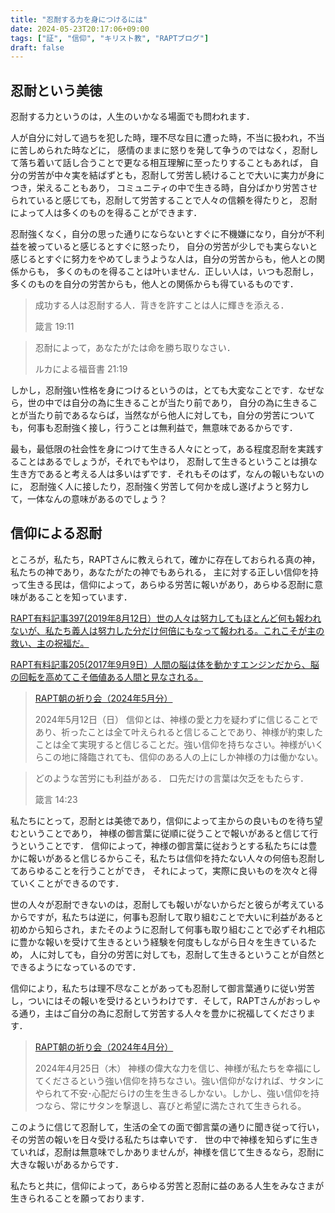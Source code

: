 ```yaml
---
title: "忍耐する力を身につけるには"
date: 2024-05-23T20:17:06+09:00
tags: ["証", "信仰", "キリスト教", "RAPTブログ"]
draft: false
---
```


## 忍耐という美徳
忍耐する力というのは，人生のいかなる場面でも問われます．

人が自分に対して過ちを犯した時，理不尽な目に遭った時，不当に扱われ，不当に苦しめられた時などに，
感情のままに怒りを発して争うのではなく，忍耐して落ち着いて話し合うことで更なる相互理解に至ったりすることもあれば，
自分の労苦が中々実を結ばずとも，忍耐して労苦し続けることで大いに実力が身につき，栄えることもあり，
コミュニティの中で生きる時，自分ばかり労苦させられていると感じても，忍耐して労苦することで人々の信頼を得たりと，
忍耐によって人は多くのものを得ることができます．

忍耐強くなく，自分の思った通りにならないとすぐに不機嫌になり，自分が不利益を被っていると感じるとすぐに怒ったり，
自分の労苦が少しでも実らないと感じるとすぐに努力をやめてしまうような人は，自分の労苦からも，他人との関係からも，
多くのものを得ることは叶いません．正しい人は，いつも忍耐し，多くのものを自分の労苦からも，他人との関係からも得ているものです．

> 成功する人は忍耐する人．背きを許すことは人に輝きを添える．
>
> 箴言 19:11


> 忍耐によって，あなたがたは命を勝ち取りなさい．
>
> ルカによる福音書 21:19

しかし，忍耐強い性格を身につけるというのは，とても大変なことです．なぜなら，世の中では自分の為に生きることが当たり前であり，
自分の為に生きることが当たり前であるならば，当然ながら他人に対しても，自分の労苦についても，何事も忍耐強く接し，行うことは無利益で，無意味であるからです．

最も，最低限の社会性を身につけて生きる人々にとって，ある程度忍耐を実践することはあるでしょうが，それでもやはり，
忍耐して生きるということは損な生き方であると考える人は多いはずです．それもそのはず，なんの報いもないのに，
忍耐強く人に接したり，忍耐強く労苦して何かを成し遂げようと努力して，一体なんの意味があるのでしょう？

## 信仰による忍耐
ところが，私たち，RAPTさんに教えられて，確かに存在しておられる真の神，私たちの神であり，あなたがたの神でもあられる，
主に対する正しい信仰を持って生きる民は，信仰によって，あらゆる労苦に報いがあり，あらゆる忍耐に意味があることを知っています．

[RAPT有料記事397(2019年8月12日）世の人々は努力してもほとんど何も報われないが、私たち義人は努力した分だけ何倍にもなって報われる。これこそが主の救い、主の祝福だ。](https://rapt-neo.com/?p=51465)

[RAPT有料記事205(2017年9月9日）人間の脳は体を動かすエンジンだから、脳の回転を高めてこそ価値ある人間と見なされる。](https://rapt-neo.com/?p=44883)

> [RAPT朝の祈り会（2024年5月分）](https://rapt-neo.com/?page_id=59618)
>
> 2024年5月12日（日）
信仰とは、神様の愛と力を疑わずに信じることであり、祈ったことは全て叶えられると信じることであり、神様が約束したことは全て実現すると信じることだ。強い信仰を持ちなさい。神様がいくらこの地に降臨されても、信仰のある人の上にしか神様の力は働かない。


> どのような苦労にも利益がある．
> 口先だけの言葉は欠乏をもたらす．
>
> 箴言 14:23

私たちにとって，忍耐とは美徳であり，信仰によって主からの良いものを待ち望むということであり，
神様の御言葉に従順に従うことで報いがあると信じて行うということです．
信仰によって，神様の御言葉に従おうとする私たちには豊かに報いがあると信じるからこそ，私たちは信仰を持たない人々の何倍も忍耐してあらゆることを行うことができ，
それによって，実際に良いものを次々と得ていくことができるのです．

世の人々が忍耐できないのは，忍耐しても報いがないからだと彼らが考えているからですが，私たちは逆に，何事も忍耐して取り組むことで大いに利益があると初めから知らされ，またそのように忍耐して何事も取り組むことで必ずそれ相応に豊かな報いを受けて生きるという経験を何度もしながら日々を生きているため，
人に対しても，自分の労苦に対しても，忍耐して生きるということが自然とできるようになっているのです．

信仰により，私たちは理不尽なことがあっても忍耐して御言葉通りに従い労苦し，ついにはその報いを受けるというわけです．そして，RAPTさんがおっしゃる通り，主はご自分の為に忍耐して労苦する人々を豊かに祝福してくださります．

> [RAPT朝の祈り会（2024年4月分）](https://rapt-neo.com/?page_id=59515)
>
> 2024年4月25日（木）
神様の偉大な力を信じ、神様が私たちを幸福にしてくださるという強い信仰を持ちなさい。強い信仰がなければ、サタンにやられて不安･心配だらけの生を生きるしかない。しかし、強い信仰を持つなら、常にサタンを撃退し、喜びと希望に満たされて生きられる。

このように信じて忍耐して，生活の全ての面で御言葉の通りに聞き従って行い，その労苦の報いを日々受ける私たちは幸いです．
世の中で神様を知らずに生きていれば，忍耐は無意味でしかありませんが，神様を信じて生きるなら，忍耐に大きな報いがあるからです．

私たちと共に，信仰によって，あらゆる労苦と忍耐に益のある人生をみなさまが生きられることを願っております．